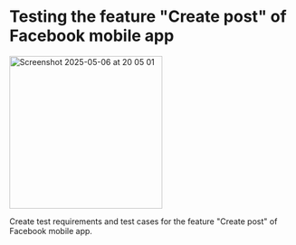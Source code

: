 # Testing the feature "Create post" of Facebook mobile app

<img width="270" alt="Screenshot 2025-05-06 at 20 05 01" src="https://github.com/user-attachments/assets/dce67a7c-4784-4a73-8ca9-d751a66008b0" />

Create test requirements and test cases for the feature "Create post" of Facebook mobile app.

